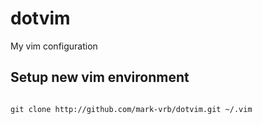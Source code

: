 # dotvim
My vim configuration

## Setup new vim environment
<code>
git clone http://github.com/mark-vrb/dotvim.git ~/.vim
</code>
